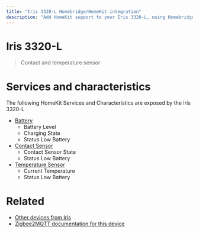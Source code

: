 ```yaml
---
title: "Iris 3320-L Homebridge/HomeKit integration"
description: "Add HomeKit support to your Iris 3320-L, using Homebridge, Zigbee2MQTT and homebridge-z2m."
---
```

<!---
This file has been GENERATED using src/docgen/docgen.ts
DO NOT EDIT THIS FILE MANUALLY!
-->
# Iris 3320-L
> Contact and temperature sensor


# Services and characteristics
The following HomeKit Services and Characteristics are exposed by
the Iris 3320-L

* [Battery](../../battery.md)
  * Battery Level
  * Charging State
  * Status Low Battery
* [Contact Sensor](../../sensors.md)
  * Contact Sensor State
  * Status Low Battery
* [Temperature Sensor](../../sensors.md)
  * Current Temperature
  * Status Low Battery


# Related
* [Other devices from Iris](../index.md#iris)
* [Zigbee2MQTT documentation for this device](https://www.zigbee2mqtt.io/devices/3320-L.html)